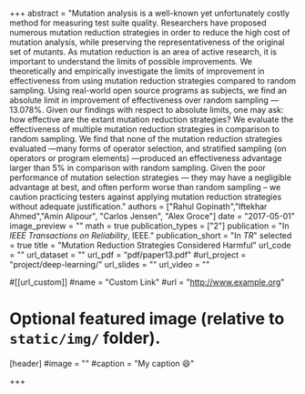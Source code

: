 +++
abstract = "Mutation analysis is a well-known yet unfortunately costly method for measuring test suite quality. Researchers have proposed numerous mutation reduction strategies in order to reduce the high cost of mutation analysis, while preserving the representativeness of the original set of mutants. As mutation reduction is an area of active research, it is important to understand the limits of possible improvements. We theoretically and empirically investigate the limits of improvement in effectiveness from using mutation reduction strategies compared to random sampling. Using real-world open source programs as subjects, we find an absolute limit in improvement of effectiveness over random sampling —13.078%. Given our findings with respect to absolute limits, one may ask: how effective are the extant mutation reduction strategies? We evaluate the effectiveness of multiple mutation reduction strategies in comparison to random sampling. We find that none of the mutation reduction strategies evaluated —many forms of operator selection, and stratified sampling (on operators or program elements) —produced an effectiveness advantage larger than 5% in comparison with random sampling. Given the poor performance of mutation selection strategies — they may have a negligible advantage at best, and often perform worse than random sampling – we caution practicing testers against applying mutation reduction strategies without adequate justification."
authors = ["Rahul Gopinath","Iftekhar Ahmed","Amin Alipour", "Carlos Jensen", "Alex Groce"]
date = "2017-05-01"
image_preview = ""
math = true
publication_types = ["2"]
publication = "In *IEEE Transactions on Reliability*, IEEE."
publication_short = "In *TR*"
selected = true
title = "Mutation Reduction Strategies Considered Harmful"
url_code = ""
url_dataset = ""
url_pdf = "pdf/paper13.pdf"
#url_project = "project/deep-learning/"
url_slides = ""
url_video = ""

#[[url_custom]]
#name = "Custom Link"
#url = "http://www.example.org"

# Optional featured image (relative to `static/img/` folder).
[header]
#image = ""
#caption = "My caption :smile:"

+++

